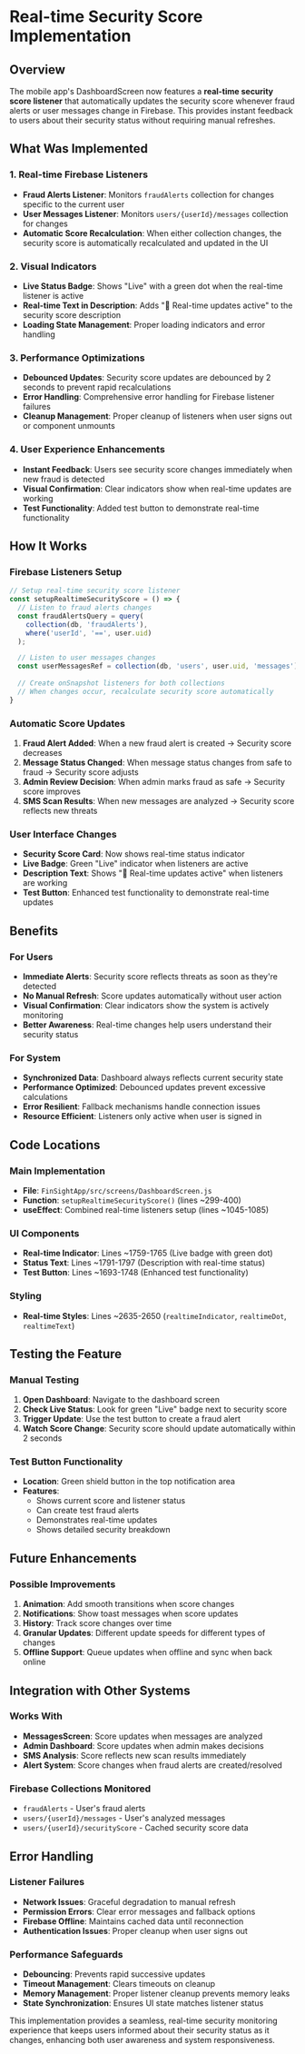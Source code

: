 # Real-time Security Score Implementation

## Overview
The mobile app's DashboardScreen now features a **real-time security score listener** that automatically updates the security score whenever fraud alerts or user messages change in Firebase. This provides instant feedback to users about their security status without requiring manual refreshes.

## What Was Implemented

### 1. Real-time Firebase Listeners
- **Fraud Alerts Listener**: Monitors `fraudAlerts` collection for changes specific to the current user
- **User Messages Listener**: Monitors `users/{userId}/messages` collection for changes
- **Automatic Score Recalculation**: When either collection changes, the security score is automatically recalculated and updated in the UI

### 2. Visual Indicators
- **Live Status Badge**: Shows "Live" with a green dot when the real-time listener is active
- **Real-time Text in Description**: Adds "🔄 Real-time updates active" to the security score description
- **Loading State Management**: Proper loading indicators and error handling

### 3. Performance Optimizations
- **Debounced Updates**: Security score updates are debounced by 2 seconds to prevent rapid recalculations
- **Error Handling**: Comprehensive error handling for Firebase listener failures
- **Cleanup Management**: Proper cleanup of listeners when user signs out or component unmounts

### 4. User Experience Enhancements
- **Instant Feedback**: Users see security score changes immediately when new fraud is detected
- **Visual Confirmation**: Clear indicators show when real-time updates are working
- **Test Functionality**: Added test button to demonstrate real-time functionality

## How It Works

### Firebase Listeners Setup
```javascript
// Setup real-time security score listener
const setupRealtimeSecurityScore = () => {
  // Listen to fraud alerts changes
  const fraudAlertsQuery = query(
    collection(db, 'fraudAlerts'),
    where('userId', '==', user.uid)
  );

  // Listen to user messages changes  
  const userMessagesRef = collection(db, 'users', user.uid, 'messages');
  
  // Create onSnapshot listeners for both collections
  // When changes occur, recalculate security score automatically
}
```

### Automatic Score Updates
1. **Fraud Alert Added**: When a new fraud alert is created → Security score decreases
2. **Message Status Changed**: When message status changes from safe to fraud → Security score adjusts
3. **Admin Review Decision**: When admin marks fraud as safe → Security score improves
4. **SMS Scan Results**: When new messages are analyzed → Security score reflects new threats

### User Interface Changes
- **Security Score Card**: Now shows real-time status indicator
- **Live Badge**: Green "Live" indicator when listeners are active
- **Description Text**: Shows "🔄 Real-time updates active" when listeners are working
- **Test Button**: Enhanced test functionality to demonstrate real-time updates

## Benefits

### For Users
- **Immediate Alerts**: Security score reflects threats as soon as they're detected
- **No Manual Refresh**: Score updates automatically without user action
- **Visual Confirmation**: Clear indicators show the system is actively monitoring
- **Better Awareness**: Real-time changes help users understand their security status

### For System
- **Synchronized Data**: Dashboard always reflects current security state
- **Performance Optimized**: Debounced updates prevent excessive calculations
- **Error Resilient**: Fallback mechanisms handle connection issues
- **Resource Efficient**: Listeners only active when user is signed in

## Code Locations

### Main Implementation
- **File**: `FinSightApp/src/screens/DashboardScreen.js`
- **Function**: `setupRealtimeSecurityScore()` (lines ~299-400)
- **useEffect**: Combined real-time listeners setup (lines ~1045-1085)

### UI Components
- **Real-time Indicator**: Lines ~1759-1765 (Live badge with green dot)
- **Status Text**: Lines ~1791-1797 (Description with real-time status)
- **Test Button**: Lines ~1693-1748 (Enhanced test functionality)

### Styling
- **Real-time Styles**: Lines ~2635-2650 (`realtimeIndicator`, `realtimeDot`, `realtimeText`)

## Testing the Feature

### Manual Testing
1. **Open Dashboard**: Navigate to the dashboard screen
2. **Check Live Status**: Look for green "Live" badge next to security score
3. **Trigger Update**: Use the test button to create a fraud alert
4. **Watch Score Change**: Security score should update automatically within 2 seconds

### Test Button Functionality
- **Location**: Green shield button in the top notification area
- **Features**: 
  - Shows current score and listener status
  - Can create test fraud alerts
  - Demonstrates real-time updates
  - Shows detailed security breakdown

## Future Enhancements

### Possible Improvements
1. **Animation**: Add smooth transitions when score changes
2. **Notifications**: Show toast messages when score updates
3. **History**: Track score changes over time
4. **Granular Updates**: Different update speeds for different types of changes
5. **Offline Support**: Queue updates when offline and sync when back online

## Integration with Other Systems

### Works With
- **MessagesScreen**: Score updates when messages are analyzed
- **Admin Dashboard**: Score updates when admin makes decisions
- **SMS Analysis**: Score reflects new scan results immediately
- **Alert System**: Score changes when fraud alerts are created/resolved

### Firebase Collections Monitored
- `fraudAlerts` - User's fraud alerts
- `users/{userId}/messages` - User's analyzed messages
- `users/{userId}/securityScore` - Cached security score data

## Error Handling

### Listener Failures
- **Network Issues**: Graceful degradation to manual refresh
- **Permission Errors**: Clear error messages and fallback options
- **Firebase Offline**: Maintains cached data until reconnection
- **Authentication Issues**: Proper cleanup when user signs out

### Performance Safeguards
- **Debouncing**: Prevents rapid successive updates
- **Timeout Management**: Clears timeouts on cleanup
- **Memory Management**: Proper listener cleanup prevents memory leaks
- **State Synchronization**: Ensures UI state matches listener status

This implementation provides a seamless, real-time security monitoring experience that keeps users informed about their security status as it changes, enhancing both user awareness and system responsiveness.
